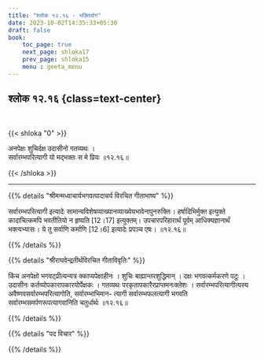 ```yaml
---
title: "श्लोक १२.१६ - भक्तियोग"
date: 2023-10-02T14:35:33+05:30
draft: false
book:
    toc_page: true
    next_page: shloka17
    prev_page: shloka15
    menu : geeta_menu
---
```




## श्लोक १२.१६ {class=text-center}

<br/>

{{< shloka  "0"  >}}

अनपेक्षः शुचिर्दक्ष उदासीनो गतव्यथः ।     
सर्वारम्भपरित्यागी यो मद्भक्तः स मे प्रियः ॥१२.१६॥

{{< /shloka >}}

---


{{% details "श्रीमन्मध्वाचार्यभगवत्पादाचर्य विरचित  गीताभाष्य" %}}

सर्वारम्भपरित्यागी इत्यादेः सामान्यविशेषव्याख्यानव्याख्येयभावेनापुनरुक्तिः। 
हर्षादिभिर्मुक्त इत्युक्ते कादाचित्कमपि भवतीतियो न हृष्यति [12।17] 
इत्युक्तम्। उपचारपरिहारार्थं पूर्वम् आधिक्यज्ञानार्थं भक्त्यभ्यासः। 
ये तु सर्वाणि कर्माणि [12।6] इत्यादेः प्रपञ्च एषः। ॥१२.१६॥

{{% /details %}}



{{% details "श्रीराघवेन्द्रतीर्थविरचित गीताविवृतिः" %}}

किंच अनपेक्षो भगवट्प्रीत्यन्यत्र क्काप्यपेक्षाहीनः । शुचिः
बाह्यान्तरशुद्धिमान्‌ । दक्षः भगवत्कर्मकरणे पटुः । उदासीनः
कर्तव्योपकारापकारयोर्पेक्षकः । गतव्यथः परकृतापकारैरप्राप्तमनःक्लेशः ।
सर्वारम्भपरित्यागीत्यस्य अवैष्णवसर्वारम्भपरित्यागोति, सर्वारम्भाभिमान-
त्यागी सर्वारम्भफलत्यागी भगवति सर्वारम्भसमर्पणरूपत्यागवानिति
चतुर्धार्थः ॥१२.१६॥

{{% /details %}}



{{% details "पद विचार" %}}


{{% /details %}}
